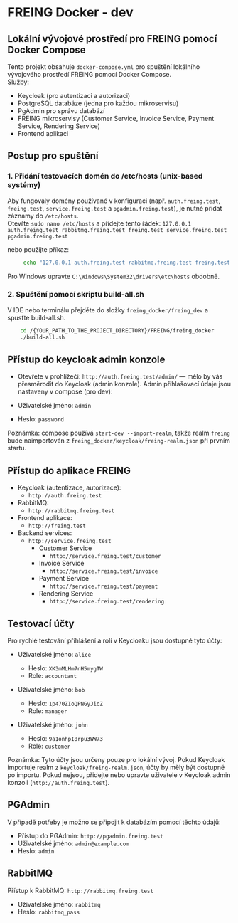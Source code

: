# FREING Docker - dev

## Lokální vývojové prostředí pro FREING pomocí Docker Compose
Tento projekt obsahuje `docker-compose.yml` pro spuštění lokálního vývojového prostředí FREING pomocí Docker Compose.  
Služby:  
- Keycloak (pro autentizaci a autorizaci)
- PostgreSQL databáze (jedna pro každou mikroservisu)
- PgAdmin pro správu databází
- FREING mikroservisy (Customer Service, Invoice Service, Payment Service, Rendering Service)
- Frontend aplikaci

## Postup pro spuštění
### 1. Přidání testovacích domén do /etc/hosts (unix-based systémy)
Aby fungovaly domény používané v konfiguraci (např. `auth.freing.test`, `freing.test`, `service.freing.test` a `pgadmin.freing.test`), je nutné přidat záznamy do `/etc/hosts`.  
Otevřte `sudo nano /etc/hosts` a přidejte tento řádek: `127.0.0.1 auth.freing.test rabbitmq.freing.test freing.test service.freing.test pgadmin.freing.test`  

nebo použijte příkaz:
```bash
     echo "127.0.0.1 auth.freing.test rabbitmq.freing.test freing.test service.freing.test pgadmin.freing.test" >> /etc/hosts
```
Pro Windows upravte `C:\Windows\System32\drivers\etc\hosts` obdobně.

### 2. Spuštění pomocí skriptu build-all.sh
V IDE nebo terminálu přejděte do složky `freing_docker/freing_dev` a spusťte build-all.sh.

```bash
    cd /{YOUR_PATH_TO_THE_PROJECT_DIRECTORY}/FREING/freing_docker
    ./build-all.sh
```


## Přístup do keycloak admin konzole
- Otevřete v prohlížeči: `http://auth.freing.test/admin/` — mělo by vás přesměrodit do Keycloak (admin konzole). Admin přihlašovací údaje jsou nastaveny v compose (pro dev):

- Uživatelské jméno: `admin`
- Heslo: `password`

Poznámka: compose používá `start-dev --import-realm`, takže realm `freing` bude naimportován z `freing_docker/keycloak/freing-realm.json` při prvním startu.

## Přístup do aplikace FREING

- Keycloak (autentizace, autorizace):
  - `http://auth.freing.test`
- RabbitMQ:
  - `http://rabbitmq.freing.test` 
- Frontend aplikace:
  - `http://freing.test`
- Backend services:
  - `http://service.freing.test`
    - Customer Service
      - `http://service.freing.test/customer`
    - Invoice Service
      - `http://service.freing.test/invoice`
    - Payment Service
      - `http://service.freing.test/payment`
    - Rendering Service
      - `http://service.freing.test/rendering`


## Testovací účty

Pro rychlé testování přihlášení a rolí v Keycloaku jsou dostupné tyto účty:

- Uživatelské jméno: `alice`
  - Heslo: `XK3mMLHm7nH5mygTW`
  - Role: `accountant`

- Uživatelské jméno: `bob`
  - Heslo: `1p470ZIoQPNGyJioZ`
  - Role: `manager`

- Uživatelské jméno: `john`
  - Heslo: `9a1onhpI8rpu3WW73`
  - Role: `customer`

Poznámka: Tyto účty jsou určeny pouze pro lokální vývoj. Pokud Keycloak importuje realm z `keycloak/freing-realm.json`, účty by měly být dostupné po importu. Pokud nejsou, přidejte nebo upravte uživatele v Keycloak admin konzoli (`http://auth.freing.test`).


## PGAdmin
V případě potřeby je možno se připojit k databázím pomocí těchto údajů:
- Přístup do PGAdmin: `http://pgadmin.freing.test`
- Uživatelské jméno: `admin@example.com`
- Heslo: `admin`

## RabbitMQ
Přístup k RabbitMQ: `http://rabbitmq.freing.test`
- Uživatelské jméno: `rabbitmq`
- Heslo: `rabbitmq_pass`